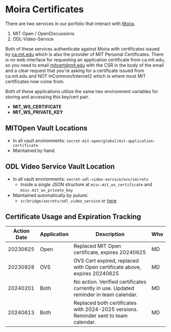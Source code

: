 # Moira Certificates

There are two services in our porfolio that interact with [Moira](https://ist.mit.edu/email-lists).

1. MIT Open / OpenDiscussions
2. ODL-Video-Service

Both of these services authenticate against Moira with certificates issued by [ca.mit.edu](https://ca.mit.edu/ca/) which is also the provider of MIT Personal Certificates. There is no web interface for requesting an application certificate from ca.mit.edu, so you need to email mitcert@mit.edu with the CSR in the body of the email and a clear request that you're asking for a certificate issued from ca.mit.edu and NOT InCommon/Internet2 which is where most MIT certificates now come from.

Both of these applications utilize the same two environment variables for storing and accessing this key/cert pair.

- **MIT_WS_CERTIFICATE**
- **MIT_WS_PRIVATE_KEY**

## MITOpen Vault Locations

- In all vault environments: `secret-mit-open/global/mit-application-certificate`
- Maintained by hand.

## ODL Video Service Vault Location

- In all vault environments: `secret-odl-video-service/ovs/secrets`
  - Inside a single JSON structure at `misc.mit_ws_certificate` and `misc.mit_ws_private_key`
- Maintained automatically by pulumi.
  - `sr/bridge/secrets/odl_video_service` or [here](https://github.com/mitodl/ol-infrastructure/tree/main/src/bridge/secrets/odl_video_service)

## Certificate Usage and Expiration Tracking

| Action Date | Application | Description | Who |
|-------------|-------------|-------------|-----|
| 20230625    | Open        | Replaced MIT Open certificate, expires 20240625 | MD |
| 20230928    | OVS         | OVS Cert expired, replaced with Open certificate above, expires 20240625 | MD |
| 20240201    | Both        | No action. Verified certificates currently in use. Updated reminder in team calendar. | MD |
| 20240613    | Both        | Replaced both certificates with 2024-2025 versions. Reminder sent to team calendar. | MD |
